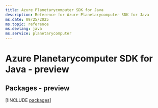 ```yaml
---
title: Azure Planetarycomputer SDK for Java
description: Reference for Azure Planetarycomputer SDK for Java
ms.date: 09/25/2025
ms.topic: reference
ms.devlang: java
ms.service: planetarycomputer
---
```

# Azure Planetarycomputer SDK for Java - preview
## Packages - preview
[!INCLUDE [packages](planetarycomputer-index.md)]